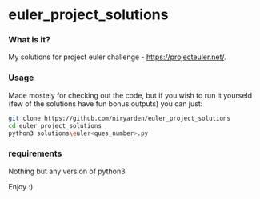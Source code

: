 # euler_project_solutions

### What is it?
My solutions for project euler challenge - https://projecteuler.net/.

### Usage
Made mostely for checking out the code, but if you wish to run it yourseld (few of the solutions have fun bonus outputs) you can just:
```bash
git clone https://github.com/niryarden/euler_project_solutions
cd euler_project_solutions
python3 solutions\euler<ques_number>.py
```

### requirements
Nothing but any version of python3

Enjoy :)
